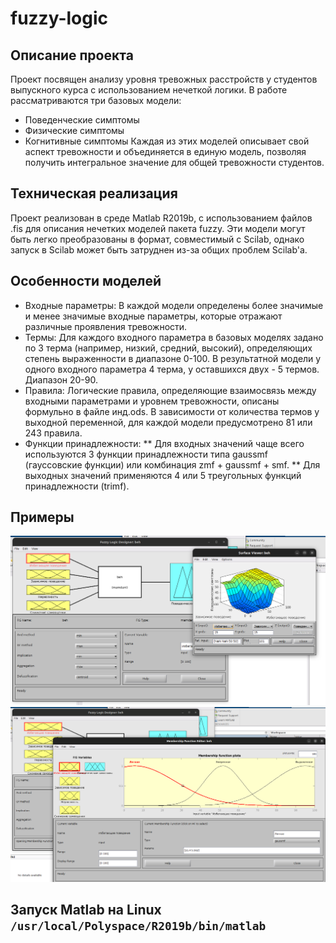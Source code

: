 # fuzzy-logic

## Описание проекта
Проект посвящен анализу уровня тревожных расстройств у студентов выпускного курса с использованием нечеткой логики. В работе рассматриваются три базовых модели:

- Поведенческие симптомы
- Физические симптомы
- Когнитивные симптомы
Каждая из этих моделей описывает свой аспект тревожности и объединяется в единую модель, позволяя получить интегральное значение для общей тревожности студентов.

## Техническая реализация
Проект реализован в среде Matlab R2019b, с использованием файлов .fis для описания нечетких моделей пакета fuzzy. Эти модели могут быть легко преобразованы в формат, совместимый с Scilab, однако запуск в Scilab может быть затруднен из-за общих проблем Scilab'а.

## Особенности моделей
- Входные параметры: В каждой модели определены более значимые и менее значимые входные параметры, которые отражают различные проявления тревожности.
- Термы: Для каждого входного параметра в базовых моделях задано по 3 терма (например, низкий, средний, высокий), определяющих степень выраженности в диапазоне 0-100. В результатной модели у одного входного параметра 4 терма, у оставшихся двух - 5 термов. Диапазон 20-90.
- Правила: Логические правила, определяющие взаимосвязь между входными параметрами и уровнем тревожности, описаны формульно в файле инд.ods. В зависимости от количества термов у выходной переменной, для каждой модели предусмотрено 81 или 243 правила.
- Функции принадлежности:
** Для входных значений чаще всего используются 3 функции принадлежности типа gaussmf (гауссовские функции) или комбинация zmf + gaussmf + smf.
** Для выходных значений применяются 4 или 5 треугольных функций принадлежности (trimf).

## Примеры
<img width="800px" src="https://github.com/wybin4/fuzzy-logic/blob/main/surface_example.png"/><img width="800px" src="https://github.com/wybin4/fuzzy-logic/blob/main/terms_example.png"/>

## Запуск Matlab на Linux `/usr/local/Polyspace/R2019b/bin/matlab`
